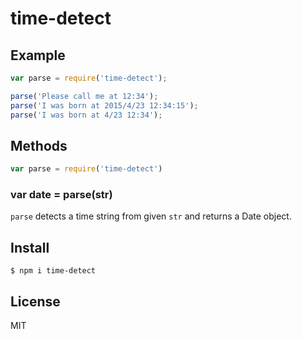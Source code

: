# time-detect

## Example

```javascript
var parse = require('time-detect');

parse('Please call me at 12:34');
parse('I was born at 2015/4/23 12:34:15');
parse('I was born at 4/23 12:34');
```

## Methods

```javascript
var parse = require('time-detect')
```

### var date = parse(str)

`parse` detects a time string from given `str` and returns a Date object.

## Install

```
$ npm i time-detect
```

## License

MIT
